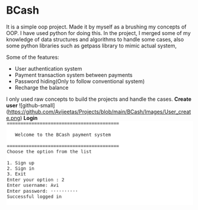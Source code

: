 # BCash
It is a simple oop project. Made it by myself as a brushing my concepts of OOP.
I have used python for doing this.
In the project, I merged some of my knowledge of data structures and algorithms to handle some cases, also some python libraries such as getpass library to mimic actual system,

Some of the features:
* User authentication system
* Payment transaction system between payments
* Password hiding(Only to follow conventional system)
* Recharge the balance

I only used raw concepts to build the projects and handle the cases. 
**Create user**
![github-small] (https://github.com/Avijeetas/Projects/blob/main/BCash/Images/User_create.png)
**Login**
![github-small](https://github.com/Avijeetas/Projects/blob/main/BCash/Images/Login.png)

